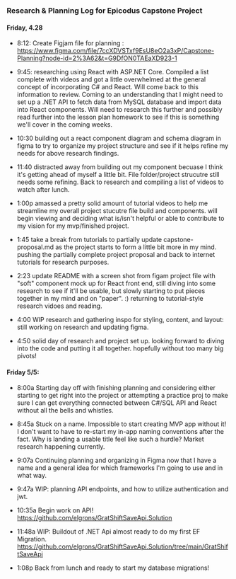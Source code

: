 ### Research & Planning Log for Epicodus Capstone Project

#### Friday, 4.28

* 8:12: Create Figjam file for planning : https://www.figma.com/file/7ccXDVSTxf9EsU8eO2a3xP/Capstone-Planning?node-id=2%3A62&t=G9DfON0TAEaXD923-1

* 9:45: researching using React with ASP.NET Core. Compiled a list complete with videos and got a little overwhelmed at the general concept of incorporating C# and React. Will come back to this information to review. Coming to an understanding that I might need to set up a .NET API to fetch data from MySQL database and import data into React components. Will need to research this further and possibly read further into the lesson plan homework to see if this is something we'll cover in the coming weeks.

* 10:30 building out a react component diagram and schema diagram in figma to try to organize my project structure and see if it helps refine my needs for above research findings.

*  11:40 distracted away from building out my component becuase I think it's getting ahead of myself a little bit. File folder/project strucutre still needs some refining. Back to research and compiling a list of videos to watch after lunch. 

* 1:00p amassed a pretty solid amount of tutorial videos to help me streamline my overall project stucutre file build and components. will begin viewing and deciding what is/isn't helpful or able to contribute to my vision for my mvp/finished project.

* 1:45 take a break from tutorials to partially update capstone-proposal.md as the project starts to form a little bit more in my mind. pushing the partially complete project proposal and back to internet tutorials for research purposes.

* 2:23 update README with a screen shot from figam project file with "soft" component mock up for React front end, still diving into some research to see if it'll be usable, but slowly starting to put pieces together in my mind and on "paper". :) returning to tutorial-style research vidoes and reading.

* 4:00 WIP research and gathering inspo for styling, content, and layout: still working on research and updating figma.

* 4:50 solid day of research and project set up. looking forward to diving into the code and putting it all together. hopefully without too many big pivots!


#### Friday 5/5:

* 8:00a Starting day off with finishing planning and considering either starting to get right into the project or attempting a practice proj to make sure I can get everything connected between C#/SQL API and React without all the bells and whistles.

* 8:45a Stuck on a name. Impossible to start creating MVP app without it! I don't want to have to re-start my in-app naming conventions after the fact. Why is landing a usable title feel like such a hurdle? Market research happening currently.

* 9:07a Continuing planning and organizing in Figma now that I have a name and a general idea for which frameworks I'm going to use and in what way.

* 9:47a WIP: planning API endpoints, and how to utilize authentication and jwt.

* 10:35a Begin work on API! https://github.com/elgrons/GratShiftSaveApi.Solution

* 11:48a WIP: Buildout of .NET Api almost ready to do my first EF Migration. https://github.com/elgrons/GratShiftSaveApi.Solution/tree/main/GratShiftSaveApi

* 1:08p Back from lunch and ready to start my database migrations!



